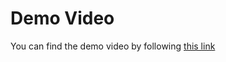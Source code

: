 # Demo Video

You can find the demo video by following [this link](https://drive.google.com/file/d/1G7ePt9KdvQPluVRM3pUopK4jXaiY8yOQ/view?usp=sharing)

